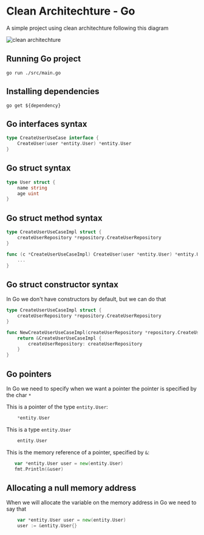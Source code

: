 # Clean Architechture - Go
A simple project using clean architechture following this diagram

<img src="https://user-images.githubusercontent.com/48635609/163501148-31074282-8f34-4a2e-8b08-cf01c6332e4f.jpeg" alt="clean architechture"/>

## Running Go project

`go run ./src/main.go`

## Installing dependencies

`go get ${dependency}`

## Go interfaces syntax

``` go
type CreateUserUseCase interface {
    CreateUser(user *entity.User) *entity.User
}
```

## Go struct syntax

``` go
type User struct {
    name string
    age uint
}
```

## Go struct method syntax

``` go
type CreateUserUseCaseImpl struct {
    createUserRepository *repository.CreateUserRepository
}

func (c *CreateUserUseCaseImpl) CreateUser(user *entity.User) *entity.User {
    ...
}
```

## Go struct constructor syntax
In Go we don't have constructors by default, but we can do that
``` go
type CreateUserUseCaseImpl struct {
    createUserRepository *repository.CreateUserRepository
}

func NewCreateUserUseCaseImpl(createUserRepository *repository.CreateUserRepository) *CreateUserUseCaseImpl {
    return &CreateUserUseCaseImpl {
        createUserRepository: createUserRepository
    }
}
```

## Go pointers

In Go we need to specify when we want a pointer the pointer is specified by the char `*`

This is a pointer of the type `entity.User`:
``` go
    *entity.User
```

This is a type `entity.User`
``` go
    entity.User
```

This is the memory reference of a pointer, specified by `&`:
``` go
   var *entity.User user = new(entity.User)
   fmt.Println(&user)
```

## Allocating a null memory address
When we will allocate the variable on the memory address in Go we need to say that
``` go
    var *entity.User user = new(entity.User)
    user := &entity.User{}
```
